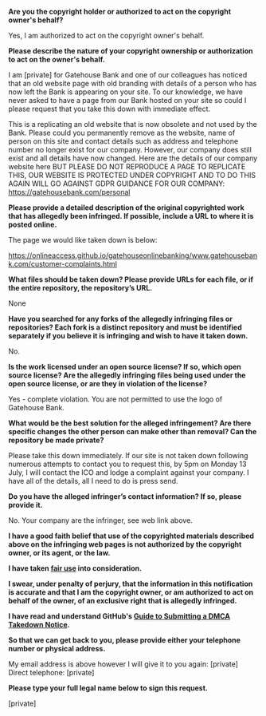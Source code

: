 **Are you the copyright holder or authorized to act on the copyright owner's behalf?**

Yes, I am authorized to act on the copyright owner's behalf.

**Please describe the nature of your copyright ownership or authorization to act on the owner's behalf.**

I am [private] for Gatehouse Bank and one of our colleagues has noticed that an old website page with old branding with details of a person who has now left the Bank is appearing on your site. To our knowledge, we have never asked to have a page from our Bank hosted on your site so could I please request that you take this down with immediate effect.

This is a replicating an old website that is now obsolete and not used by the Bank. Please could you permanently remove as the website, name of person on this site and contact details such as address and telephone number no longer exist for our company. However, our company does still exist and all details have now changed. Here are the details of our company website here BUT PLEASE DO NOT REPRODUCE A PAGE TO REPLICATE THIS, OUR WEBSITE IS PROTECTED UNDER COPYRIGHT AND TO DO THIS AGAIN WILL GO AGAINST GDPR GUIDANCE FOR OUR COMPANY: https://gatehousebank.com/personal

**Please provide a detailed description of the original copyrighted work that has allegedly been infringed. If possible, include a URL to where it is posted online.**

The page we would like taken down is below:

https://onlineaccess.github.io/gatehouseonlinebanking/www.gatehousebank.com/customer-complaints.html

**What files should be taken down? Please provide URLs for each file, or if the entire repository, the repository’s URL.**

None

**Have you searched for any forks of the allegedly infringing files or repositories? Each fork is a distinct repository and must be identified separately if you believe it is infringing and wish to have it taken down.**

No.

**Is the work licensed under an open source license? If so, which open source license? Are the allegedly infringing files being used under the open source license, or are they in violation of the license?**

Yes - complete violation. You are not permitted to use the logo of Gatehouse Bank.

**What would be the best solution for the alleged infringement? Are there specific changes the other person can make other than removal? Can the repository be made private?**

Please take this down immediately. If our site is not taken down following numerous attempts to contact you to request this, by 5pm on Monday 13 July, I will contact the ICO and lodge a complaint against your company. I have all of the details, all I need to do is press send.

**Do you have the alleged infringer’s contact information? If so, please provide it.**

No. Your company are the infringer, see web link above.

**I have a good faith belief that use of the copyrighted materials described above on the infringing web pages is not authorized by the copyright owner, or its agent, or the law.**

**I have taken <a href="https://www.lumendatabase.org/topics/22">fair use</a> into consideration.**

**I swear, under penalty of perjury, that the information in this notification is accurate and that I am the copyright owner, or am authorized to act on behalf of the owner, of an exclusive right that is allegedly infringed.**

**I have read and understand GitHub's <a href="https://docs.github.com/articles/guide-to-submitting-a-dmca-takedown-notice/">Guide to Submitting a DMCA Takedown Notice</a>.**

**So that we can get back to you, please provide either your telephone number or physical address.**

My email address is above however I will give it to you again: [private]  
Direct telephone: [private]

**Please type your full legal name below to sign this request.**

[private]

